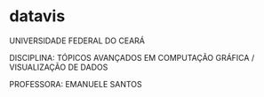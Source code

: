 # datavis

UNIVERSIDADE FEDERAL DO CEARÁ

DISCIPLINA: TÓPICOS AVANÇADOS EM COMPUTAÇÃO GRÁFICA / VISUALIZAÇÃO DE DADOS

PROFESSORA: EMANUELE SANTOS

